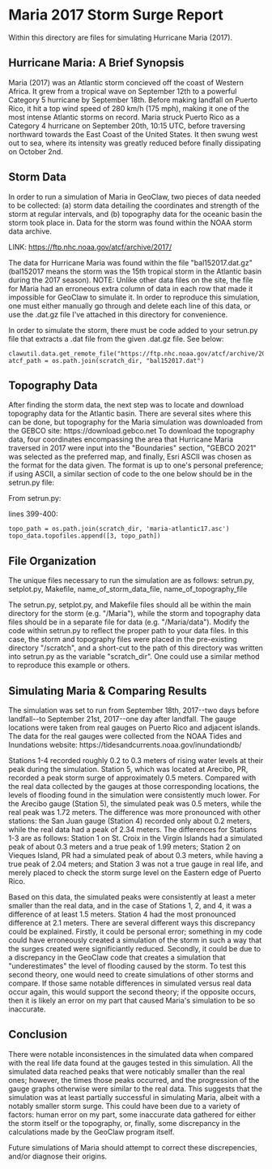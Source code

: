 <h1>Maria 2017 Storm Surge Report</h1>
Within this directory are files for simulating Hurricane Maria (2017).

<h2>Hurricane Maria: A Brief Synopsis</h2>
Maria (2017) was an Atlantic storm concieved off the coast of Western Africa. It grew from a tropical wave on September 12th to a powerful Category 5 hurricane by September 18th. Before making landfall on Puerto Rico, it hit a top wind speed of 280 km/h (175 mph), making it one of the most intense Atlantic storms on record. Maria struck Puerto Rico as a Category 4 hurricane on September 20th, 10:15 UTC, before traversing northward towards the East Coast of the United States. It then swung west out to sea, where its intensity was greatly reduced before finally dissipating on October 2nd.

<h2>Storm Data</h2>
In order to run a simulation of Maria in GeoClaw, two pieces of data needed to be collected: (a) storm data detailing the coordinates and strength of the storm at regular intervals, and (b) topography data for the oceanic basin the storm took place in. Data for the storm was found within the NOAA storm data archive.

LINK: https://ftp.nhc.noaa.gov/atcf/archive/2017/

The data for Hurricane Maria was found within the file "bal152017.dat.gz" (bal152017 means the storm was the 15th tropical storm in the Atlantic basin during the 2017 season). NOTE: Unlike other data files on the site, the file for Maria had an erroneous extra column of data in each row that made it impossible for GeoClaw to simulate it. In order to reproduce this simulation, one must either manually go through and delete each line of this data, or use the .dat.gz file I've attached in this directory for convenience. 

In order to simulate the storm, there must be code added to your setrun.py file that extracts a .dat file from the given .dat.gz file. See below:

```
clawutil.data.get_remote_file("https://ftp.nhc.noaa.gov/atcf/archive/2002/bal152017.dat.gz")
atcf_path = os.path.join(scratch_dir, "bal152017.dat")
```

<h2>Topography Data</h2>
After finding the storm data, the next step was to locate and download topography data for the Atlantic basin. There are several sites where this can be done, but topography for the Maria simulation was downloaded from the GEBCO site: https://download.gebco.net
To download the topography data, four coordinates encompassing the area that Hurricane Maria traversed in 2017 were input into the "Boundaries" section, "GEBCO 2021" was selected as the preferred map, and finally, Esri ASCII was chosen as the format for the data given. The format is up to one's personal preference; if using ASCII, a similar section of code to the one below should be in the setrun.py file:

From setrun.py:

lines 399-400:

```
topo_path = os.path.join(scratch_dir, 'maria-atlantic17.asc')
topo_data.topofiles.append([3, topo_path])
```
 
 <h2>File Organization</h2>
 The unique files necessary to run the simulation are as follows: setrun.py, setplot.py, Makefile, name_of_storm_data_file, name_of_topography_file
 
 The setrun.py, setplot.py, and Makefile files should all be within the main directory for the storm (e.g. "/Maria"), while the storm and topography data files should be in a separate file for data (e.g. "/Maria/data"). Modify the code within setrun.py to reflect the proper path to your data files. In this case, the storm and topography files were placed in the pre-existing directory "/scratch", and a short-cut to the path of this directory was written into setrun.py as the variable "scratch_dir". One could use a similar method to reproduce this example or others. 
 
 <h2>Simulating Maria & Comparing Results</h2>
 The simulation was set to run from September 18th, 2017--two days before landfall--to September 21st, 2017--one day after landfall. The gauge locations were taken from real gauges on Puerto Rico and adjacent islands. The data for the real gauges were collected from the NOAA Tides and Inundations website: https://tidesandcurrents.noaa.gov/inundationdb/
 
 Stations 1-4 recorded roughly 0.2 to 0.3 meters of rising water levels at their peak during the simulation. Station 5, which was located at Arecibo, PR, recorded a peak storm surge of approximately 0.5 meters. Compared with the real data collected by the gauges at those corresponding locations, the levels of flooding found in the simulation were consistently much lower. For the Arecibo gauge (Station 5), the simulated peak was 0.5 meters, while the real peak was 1.72 meters. The difference was more pronounced with other stations: the San Juan gauge (Station 4) recorded only about 0.2 meters, while the real data had a peak of 2.34 meters. The differences for Stations 1-3 are as follows: Station 1 on St. Croix in the Virgin Islands had a simulated peak of about 0.3 meters and a true peak of 1.99 meters; Station 2 on Vieques Island, PR had a simulated peak of about 0.3 meters, while having a true peak of 2.04 meters; and Station 3 was not a true gauge in real life, and merely placed to check the storm surge level on the Eastern edge of Puerto Rico. 
 
Based on this data, the simulated peaks were consistently at least a meter smaller than the real data, and in the case of Stations 1, 2, and 4, it was a difference of at least 1.5 meters. Station 4 had the most pronounced difference at 2.1 meters. There are several different ways this discrepancy could be explained. Firstly, it could be personal error; something in my code could have erroneously created a simulation of the storm in such a way that the surges created were significiantly reduced. Secondly, it could be due to a discrepancy in the GeoClaw code that creates a simulation that "underestimates" the level of flooding caused by the storm. To test this second theory, one would need to create simulations of other storms and compare. If those same notable differences in simulated versus real data occur again, this would support the second theory; if the opposite occurs, then it is likely an error on my part that caused Maria's simulation to be so inaccurate.

<h2>Conclusion</h2>

There were notable inconsistences in the simulated data when compared with the real life data found at the gauges tested in this simulation. All the simulated data reached peaks that were noticably smaller than the real ones; however, the times those peaks occurred, and the progression of the gauge graphs otherwise were similar to the real data. This suggests that the simulation was at least partially successful in simulating Maria, albeit with a notably smaller storm surge. This could have been due to a variety of factors: human error on my part, some inaccurate data gathered for either the storm itself or the topography, or, finally, some discrepancy in the calculations made by the GeoClaw program itself. 

Future simulations of Maria should attempt to correct these discrepencies, and/or diagnose their origins. 
